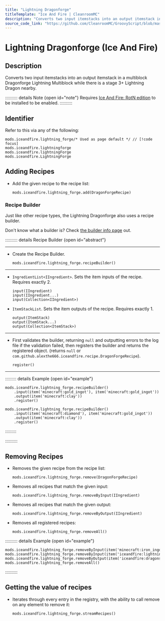 ```yaml
---
title: "Lightning Dragonforge"
titleTemplate: "Ice And Fire | CleanroomMC"
description: "Converts two input itemstacks into an output itemstack in a multiblock Dragonforge Lightning Multiblock while there is a stage 3+ Lightning Dragon nearby."
source_code_link: "https://github.com/CleanroomMC/GroovyScript/blob/master/src/main/java/com/cleanroommc/groovyscript/compat/mods/iceandfire/LightningForge.java"
---
```


# Lightning Dragonforge (Ice And Fire)

## Description

Converts two input itemstacks into an output itemstack in a multiblock Dragonforge Lightning Multiblock while there is a stage 3+ Lightning Dragon nearby.

:::::::::: details Note {open id="note"}
Requires [Ice And Fire: RotN edition](https://www.curseforge.com/minecraft/mc-mods/ice-and-fire-rotn-edition) to be installed to be enabled.
::::::::::

## Identifier

Refer to this via any of the following:

```groovy:no-line-numbers {1}
mods.iceandfire.lightning_forge/* Used as page default */ // [!code focus]
mods.iceandfire.lightningforge
mods.iceandfire.lightningForge
mods.iceandfire.LightningForge
```


## Adding Recipes

- Add the given recipe to the recipe list:

    ```groovy:no-line-numbers
    mods.iceandfire.lightning_forge.add(DragonForgeRecipe)
    ```


### Recipe Builder

Just like other recipe types, the Lightning Dragonforge also uses a recipe builder.

Don't know what a builder is? Check [the builder info page](../../getting_started/builder.md) out.

:::::::::: details Recipe Builder {open id="abstract"}

---

- Create the Recipe Builder.

    ```groovy:no-line-numbers
    mods.iceandfire.lightning_forge.recipeBuilder()
    ```

---

- `IngredientList<IIngredient>`. Sets the item inputs of the recipe. Requires exactly 2.

    ```groovy:no-line-numbers
    input(IIngredient)
    input(IIngredient...)
    input(Collection<IIngredient>)
    ```

- `ItemStackList`. Sets the item outputs of the recipe. Requires exactly 1.

    ```groovy:no-line-numbers
    output(ItemStack)
    output(ItemStack...)
    output(Collection<ItemStack>)
    ```

---

- First validates the builder, returning `null` and outputting errors to the log file if the validation failed, then registers the builder and returns the registered object. (returns `null` or `com.github.alexthe666.iceandfire.recipe.DragonForgeRecipe`).

    ```groovy:no-line-numbers
    register()
    ```

---

::::::::: details Example {open id="example"}
```groovy:no-line-numbers
mods.iceandfire.lightning_forge.recipeBuilder()
    .input(item('minecraft:gold_ingot'), item('minecraft:gold_ingot'))
    .output(item('minecraft:clay'))
    .register()

mods.iceandfire.lightning_forge.recipeBuilder()
    .input(item('minecraft:diamond'), item('minecraft:gold_ingot'))
    .output(item('minecraft:clay'))
    .register()
```

:::::::::

::::::::::

## Removing Recipes

- Removes the given recipe from the recipe list:

    ```groovy:no-line-numbers
    mods.iceandfire.lightning_forge.remove(DragonForgeRecipe)
    ```

- Removes all recipes that match the given input:

    ```groovy:no-line-numbers
    mods.iceandfire.lightning_forge.removeByInput(IIngredient)
    ```

- Removes all recipes that match the given output:

    ```groovy:no-line-numbers
    mods.iceandfire.lightning_forge.removeByOutput(IIngredient)
    ```

- Removes all registered recipes:

    ```groovy:no-line-numbers
    mods.iceandfire.lightning_forge.removeAll()
    ```

:::::::::: details Example {open id="example"}
```groovy:no-line-numbers
mods.iceandfire.lightning_forge.removeByInput(item('minecraft:iron_ingot'))
mods.iceandfire.lightning_forge.removeByInput(item('iceandfire:lightning_dragon_blood'))
mods.iceandfire.lightning_forge.removeByOutput(item('iceandfire:dragonsteel_lightning_ingot'))
mods.iceandfire.lightning_forge.removeAll()
```

::::::::::

## Getting the value of recipes

- Iterates through every entry in the registry, with the ability to call remove on any element to remove it:

    ```groovy:no-line-numbers
    mods.iceandfire.lightning_forge.streamRecipes()
    ```
